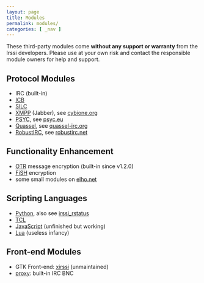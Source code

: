 ```yaml
---
layout: page
title: Modules
permalink: modules/
categories: [ _nav ]
---
```

These third-party modules come **without any support or warranty** from the Irssi developers. Please use at your own risk and contact the responsible module owners for help and support.

## Protocol Modules
* IRC (built-in)
* [ICB](https://github.com/jperkin/irssi-icb)
* [SILC](http://www.silcnet.org/)
* [XMPP](https://github.com/cdidier/irssi-xmpp/network) (Jabber), see [cybione.org](https://cybione.org/~irssi-xmpp/)
* [PSYC](https://github.com/electric-blue/irssyc), see [psyc.eu](https://psyc.eu/)
* [Quassel](https://github.com/phhusson/quassel-irssi), see [quassel-irc.org](https://quassel-irc.org/)
* [RobustIRC](https://github.com/robustirc/irssi-robustirc), see [robustirc.net](https://robustirc.net/)

## Functionality Enhancement
* [OTR](https://github.com/cryptodotis/irssi-otr) message encryption (built-in since v1.2.0)
* [FiSH](https://github.com/falsovsky/FiSH-irssi) encryption
* some small modules on [elho.net](http://www.elho.net/irc/irssi/)

## Scripting Languages
* [Python](https://github.com/irssi-import/irssi-python), also see [irssi_rstatus](https://github.com/danielrichman/irssi_rstatus#building-and-installing-irssi-python)
* [TCL](https://github.com/horgh/irssi-tcl)
* [JavaScript](http://anti.teamidiot.de/static/nei/*/Code/Irssi/irssi-gjs.tar) (unfinished but working)
* [Lua](https://github.com/ahf/irssi-lua) (useless infancy)

## Front-end Modules
* GTK Front-end: [xirssi](https://github.com/irssi-import/xirssi) (unmaintained)
* [proxy](/documentation/proxy): built-in IRC BNC
